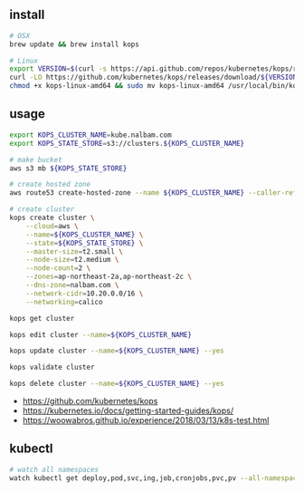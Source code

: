 ## install
```bash
# OSX
brew update && brew install kops

# Linux
export VERSION=$(curl -s https://api.github.com/repos/kubernetes/kops/releases/latest | grep tag_name | cut -d'"' -f4)
curl -LO https://github.com/kubernetes/kops/releases/download/${VERSION}/kops-linux-amd64
chmod +x kops-linux-amd64 && sudo mv kops-linux-amd64 /usr/local/bin/kops
```

## usage
```bash
export KOPS_CLUSTER_NAME=kube.nalbam.com
export KOPS_STATE_STORE=s3://clusters.${KOPS_CLUSTER_NAME}

# make bucket
aws s3 mb ${KOPS_STATE_STORE}

# create hosted zone
aws route53 create-hosted-zone --name ${KOPS_CLUSTER_NAME} --caller-reference ${KOPS_CLUSTER_NAME}

# create cluster
kops create cluster \
    --cloud=aws \
    --name=${KOPS_CLUSTER_NAME} \
    --state=${KOPS_STATE_STORE} \
    --master-size=t2.small \
    --node-size=t2.medium \
    --node-count=2 \
    --zones=ap-northeast-2a,ap-northeast-2c \
    --dns-zone=nalbam.com \
    --network-cidr=10.20.0.0/16 \
    --networking=calico

kops get cluster

kops edit cluster --name=${KOPS_CLUSTER_NAME}

kops update cluster --name=${KOPS_CLUSTER_NAME} --yes

kops validate cluster

kops delete cluster --name=${KOPS_CLUSTER_NAME} --yes
```
 * https://github.com/kubernetes/kops
 * https://kubernetes.io/docs/getting-started-guides/kops/
 * https://woowabros.github.io/experience/2018/03/13/k8s-test.html

## kubectl
```bash
# watch all namespaces
watch kubectl get deploy,pod,svc,ing,job,cronjobs,pvc,pv --all-namespaces
```
